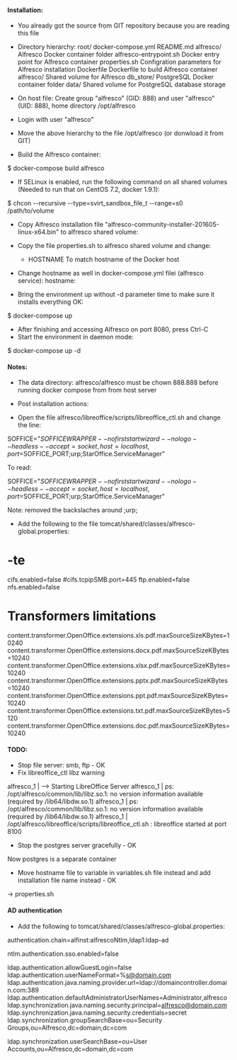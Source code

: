 #### Installation:
- You already got the source from GIT repository because you are reading this file

- Directory hierarchy:
root/
  docker-compose.yml
  README.md
  alfresco/			Alfresco Docker container folder
    alfresco-entrypoint.sh	Docker entry point for Alfresco container
    properties.sh		Configration parameters for Alfresco installation
    Dockerfile			Dockerfile to build Alfresco container
    alfresco/			Shared volume for Alfresco
  db_store/			PostgreSQL Docker container folder
    data/			Shared volume for PostgreSQL database storage

- On host file: Create group "alfresco" (GID: 888) and user "alfresco" (UID: 888), home directory /opt/alfresco
- Login with user "alfresco"
- Move the above hierarchy to the file /opt/alfresco (or donwload it from GIT)
- Build the Alfresco container:

$ docker-compose build alfresco

- If SELinux is enabled, run the following command on all shared volumes (Needed to run that on CentOS 7.2, docker 1.9.1):

$ chcon --recursive --type=svirt_sandbox_file_t --range=s0 /path/to/volume

- Copy Alfresco installation file "alfresco-community-installer-201605-linux-x64.bin" to alfresco shared volume:
- Copy the file properties.sh to alfresco shared volume and change:
  - HOSTNAME
  To match hostname of the Docker host

- Change hostname as well in docker-compose.yml filei (alfresco service):
    hostname: <your docker host hostname>

- Bring the environment up without -d parameter time to make sure it installs everything OK:

$ docker-compose up

- After finishing and accessing Alfresco on port 8080, press Ctrl-C
- Start the environment in daemon mode:

$ docker-compose up -d

#### Notes:
- The data directory: alfresco/alfresco must be chown 888.888 before running docker compose from from host server

* Post installation actions:
- Open the file alfresco/libreoffice/scripts/libreoffice_ctl.sh and change the line:

SOFFICE="$SOFFICEWRAPPER --nofirststartwizard --nologo --headless --accept=socket,host=localhost,port=$SOFFICE_PORT\;urp\;StarOffice.ServiceManager"

To read:

SOFFICE="$SOFFICEWRAPPER --nofirststartwizard --nologo --headless --accept=socket,host=localhost,port=$SOFFICE_PORT;urp;StarOffice.ServiceManager"

Note: removed the backslaches around ;urp;

- Add the following to the file tomcat/shared/classes/alfresco-global.properties:

# -te
cifs.enabled=false
#cifs.tcpipSMB.port=445
ftp.enabled=false
nfs.enabled=false
# Transformers limitations
content.transformer.OpenOffice.extensions.xls.pdf.maxSourceSizeKBytes=10240
content.transformer.OpenOffice.extensions.docx.pdf.maxSourceSizeKBytes=10240
content.transformer.OpenOffice.extensions.xlsx.pdf.maxSourceSizeKBytes=10240
content.transformer.OpenOffice.extensions.pptx.pdf.maxSourceSizeKBytes=10240
content.transformer.OpenOffice.extensions.ppt.pdf.maxSourceSizeKBytes=10240
content.transformer.OpenOffice.extensions.txt.pdf.maxSourceSizeKBytes=5120
content.transformer.OpenOffice.extensions.doc.pdf.maxSourceSizeKBytes=10240

#### TODO:
- Stop file server: smb, ftp - OK
- Fix libreoffice_ctl libz warning

alfresco_1  | --> Starting LibreOffice Server
alfresco_1  | ps: /opt/alfresco/common/lib/libz.so.1: no version information available (required by /lib64/libdw.so.1)
alfresco_1  | ps: /opt/alfresco/common/lib/libz.so.1: no version information available (required by /lib64/libdw.so.1)
alfresco_1  | /opt/alfresco/libreoffice/scripts/libreoffice_ctl.sh : libreoffice started at port 8100

- Stop the postgres server gracefully - OK

Now postgres is a separate container

- Move hostname file to variable in variables.sh file instead and add installation file name instead - OK

-> properties.sh

#### AD authentication

- Add the following to tomcat/shared/classes/alfresco-global.properties:

authentication.chain=alfinst:alfrescoNtlm,ldap1:ldap-ad

ntlm.authentication.sso.enabled=false

ldap.authentication.allowGuestLogin=false
ldap.authentication.userNameFormat=%s@domain.com
ldap.authentication.java.naming.provider.url=ldap://domaincontroller.domain.com:389
ldap.authentication.defaultAdministratorUserNames=Administrator,alfresco
ldap.synchronization.java.naming.security.principal=alfresco@domain.com
ldap.synchronization.java.naming.security.credentials=secret
ldap.synchronization.groupSearchBase=ou=Security Groups,ou=Alfresco,dc=domain,dc=com

ldap.synchronization.userSearchBase=ou=User Accounts,ou=Alfresco,dc=domain,dc=com
